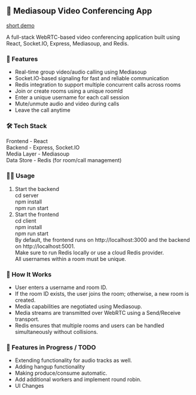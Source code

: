 
## 🎥 Mediasoup Video Conferencing App

[short demo](https://youtube.com/shorts/fFixahtMb28?feature=shared)

A full-stack WebRTC-based video conferencing application built using React, Socket.IO, Express, Mediasoup, and Redis.

### 🚀 Features

- Real-time group video/audio calling using Mediasoup
- Socket.IO-based signaling for fast and reliable communication
- Redis integration to support multiple concurrent calls across rooms
- Join or create rooms using a unique roomId
- Enter a unique username for each call session
- Mute/unmute audio and video during calls
- Leave the call anytime

### 🛠️ Tech Stack

Frontend    - 	React  
Backend	    -   Express, Socket.IO  
Media Layer -	Mediasoup  
Data Store	-   Redis (for room/call management)  

### 🧑‍💻 Usage

1. Start the backend   
cd server   
npm install   
npm run start   
2. Start the frontend   
cd client   
npm install   
npm run start   
By default, the frontend runs on http://localhost:3000 and the backend on http://localhost:5001.  
Make sure to run Redis locally or use a cloud Redis provider.  
All usernames within a room must be unique.  

### 📡 How It Works

- User enters a username and room ID.
- If the room ID exists, the user joins the room; otherwise, a new room is created.
- Media capabilities are negotiated using Mediasoup.
- Media streams are transmitted over WebRTC using a Send/Receive transport.
- Redis ensures that multiple rooms and users can be handled simultaneously without collisions.

### 🧪 Features in Progress / TODO

- Extending functionality for audio tracks as well.
- Adding hangup functionality
- Making produce/consume automatic.
- Add additional workers and implement round robin.
- UI Changes

